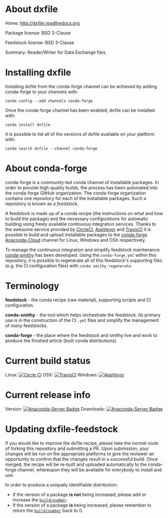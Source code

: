 About dxfile
============

Home: http://dxfile.readthedocs.org

Package license: BSD 3-Clause

Feedstock license: BSD 3-Clause

Summary: Reader/Writer for Data Exchange files.



Installing dxfile
=================

Installing dxfile from the conda-forge channel can be achieved by adding conda-forge to your channels with:

```
conda config --add channels conda-forge
```

Once the conda-forge channel has been enabled, dxfile can be installed with:

```
conda install dxfile
```

It is possible to list all of the versions of dxfile available on your platform with:

```
conda search dxfile --channel conda-forge
```


About conda-forge
=================

conda-forge is a community-led conda channel of installable packages.
In order to provide high-quality builds, the process has been automated into the
conda-forge GitHub organization. The conda-forge organization contains one repository 
for each of the installable packages. Such a repository is known as a *feedstock*.

A feedstock is made up of a conda recipe (the instructions on what and how to build
the package) and the necessary configurations for automatic building using freely
available continuous integration services. Thanks to the awesome service provided by
[CircleCI](https://circleci.com/), [AppVeyor](http://www.appveyor.com/)
and [TravisCI](https://travis-ci.org/) it is possible to build and upload installable
packages to the [conda-forge](https://anaconda.org/conda-forge)
[Anaconda-Cloud](http://docs.anaconda.org/) channel for Linux, Windows and OSX respectively.

To manage the continuous integration and simplify feedstock maintenance
[conda-smithy](http://github.com/conda-forge/conda-smithy) has been developed.
Using the ``conda-forge.yml`` within this repository, it is possible to regenerate all of
this feedstock's supporting files (e.g. the CI configuration files) with ``conda smithy regenerate``.


Terminology
===========

**feedstock** - the conda recipe (raw material), supporting scripts and CI configuration.

**conda-smithy** - the tool which helps orchestrate the feedstock.
                   Its primary use is in the construction of the CI ``.yml`` files
                   and simplify the management of *many* feedstocks.

**conda-forge** - the place where the feedstock and smithy live and work to
                  produce the finished article (built conda distributions)

Current build status
====================

Linux: [![Circle CI](https://circleci.com/gh/conda-forge/dxfile-feedstock.svg?style=svg)](https://circleci.com/gh/conda-forge/dxfile-feedstock)
OSX: [![TravisCI](https://travis-ci.org/conda-forge/dxfile-feedstock.svg?branch=master)](https://travis-ci.org/conda-forge/dxfile-feedstock) 
Windows: [![AppVeyor](https://ci.appveyor.com/api/projects/status/github/conda-forge/dxfile-feedstock?svg=True)](https://ci.appveyor.com/project/conda-forge/dxfile-feedstock/branch/master)

Current release info
====================
Version: [![Anaconda-Server Badge](https://anaconda.org/conda-forge/dxfile/badges/version.svg)](https://anaconda.org/conda-forge/dxfile)
Downloads: [![Anaconda-Server Badge](https://anaconda.org/conda-forge/dxfile/badges/downloads.svg)](https://anaconda.org/conda-forge/dxfile)


Updating dxfile-feedstock
=========================

If you would like to improve the dxfile recipe, please take the normal
route of forking this repository and submitting a PR. Upon submission, your changes will
be run on the appropriate platforms to give the reviewer an opportunity to confirm that the
changes result in a successful build. Once merged, the recipe will be re-built and uploaded
automatically to the conda-forge channel, whereupon they will be available for everybody to
install and use.

In order to produce a uniquely identifiable distribution:
 * If the version of a package **is not** being increased, please add or increase
   the [``build/number``](http://conda.pydata.org/docs/building/meta-yaml.html#build-number-and-string). 
 * If the version of a package **is** being increased, please remember to return
   the [``build/number``](http://conda.pydata.org/docs/building/meta-yaml.html#build-number-and-string)
   back to 0.
